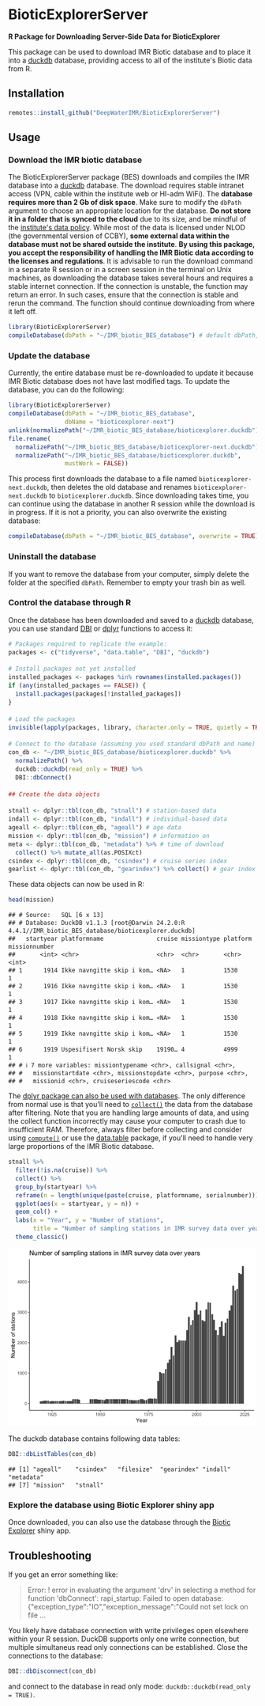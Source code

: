 # BioticExplorerServer
**R Package for Downloading Server-Side Data for BioticExplorer**

This package can be used to download IMR Biotic database and to place it into a [duckdb](https://duckdb.org/docs/api/r.html) database, providing access to all of the institute's Biotic data from R.

## Installation


``` r
remotes::install_github("DeepWaterIMR/BioticExplorerServer")
```

## Usage

### Download the IMR biotic database

The BioticExplorerServer package (BES) downloads and compiles the IMR database into a [duckdb](https://cran.r-project.org/package=duckdb) database. The download requires stable intranet access (VPN, cable within the institute web or HI-adm WiFi). The **database requires more than 2 Gb of disk space**. Make sure to modify the `dbPath` argument to choose an appropriate location for the database. **Do not store it in a folder that is synced to the cloud** due to its size, and be mindful of the [institute's data policy](https://www.hi.no/resources/Data-policy-HI.pdf). While most of the data is licensed under NLOD (the governmental version of CCBY), **some external data within the database must not be shared outside the institute**. **By using this package, you accept the responsibility of handling the IMR Biotic data according to the licenses and regulations**. It is advisable to run the download command in a separate R session or in a screen session in the terminal on Unix machines, as downloading the database takes several hours and requires a stable internet connection. If the connection is unstable, the function may return an error. In such cases, ensure that the connection is stable and rerun the command. The function should continue downloading from where it left off.


``` r
library(BioticExplorerServer)
compileDatabase(dbPath = "~/IMR_biotic_BES_database") # default dbPath, written out to show it
```

### Update the database

Currently, the entire database must be re-downloaded to update it because IMR Biotic database does not have last modified tags. To update the database, you can do the following:


``` r
library(BioticExplorerServer)
compileDatabase(dbPath = "~/IMR_biotic_BES_database",
                dbName = "bioticexplorer-next")
unlink(normalizePath("~/IMR_biotic_BES_database/bioticexplorer.duckdb"))
file.rename(
  normalizePath("~/IMR_biotic_BES_database/bioticexplorer-next.duckdb"),
  normalizePath("~/IMR_biotic_BES_database/bioticexplorer.duckdb", 
                mustWork = FALSE))
```

This process first downloads the database to a file named `bioticexplorer-next.duckdb`, then deletes the old database and renames `bioticexplorer-next.duckdb` to `bioticexplorer.duckdb`. Since downloading takes time, you can continue using the database in another R session while the download is in progress. If it is not a priority, you can also overwrite the existing database:


``` r
compileDatabase(dbPath = "~/IMR_biotic_BES_database", overwrite = TRUE)
```

### Uninstall the database

If you want to remove the database from your computer, simply delete the folder at the specified `dbPath`. Remember to empty your trash bin as well.

### Control the database through R

Once the database has been downloaded and saved to a [duckdb](https://cran.r-project.org/package=duckdb) database, you can use standard [DBI](https://cran.r-project.org/package=DBI) or [dplyr](https://cran.r-project.org/package=dplyr) functions to access it:


``` r
# Packages required to replicate the example:
packages <- c("tidyverse", "data.table", "DBI", "duckdb")

# Install packages not yet installed
installed_packages <- packages %in% rownames(installed.packages())
if (any(installed_packages == FALSE)) {
  install.packages(packages[!installed_packages])
}

# Load the packages
invisible(lapply(packages, library, character.only = TRUE, quietly = TRUE))

# Connect to the database (assuming you used standard dbPath and name)
con_db <- "~/IMR_biotic_BES_database/bioticexplorer.duckdb" %>% 
  normalizePath() %>% 
  duckdb::duckdb(read_only = TRUE) %>% 
  DBI::dbConnect()

## Create the data objects

stnall <- dplyr::tbl(con_db, "stnall") # station-based data
indall <- dplyr::tbl(con_db, "indall") # individual-based data
ageall <- dplyr::tbl(con_db, "ageall") # age data
mission <- dplyr::tbl(con_db, "mission") # information on
meta <- dplyr::tbl(con_db, "metadata") %>% # time of download
  collect() %>% mutate_all(as.POSIXct)
csindex <- dplyr::tbl(con_db, "csindex") # cruise series index
gearlist <- dplyr::tbl(con_db, "gearindex") %>% collect() # gear index
```

These data objects can now be used in R:


``` r
head(mission)
```

```
## # Source:   SQL [6 x 13]
## # Database: DuckDB v1.1.3 [root@Darwin 24.2.0:R 4.4.1//IMR_biotic_BES_database/bioticexplorer.duckdb]
##   startyear platformname               cruise missiontype platform missionnumber
##       <int> <chr>                      <chr>  <chr>       <chr>            <int>
## 1      1914 Ikke navngitte skip i kom… <NA>   1           1530                 1
## 2      1916 Ikke navngitte skip i kom… <NA>   1           1530                 1
## 3      1917 Ikke navngitte skip i kom… <NA>   1           1530                 1
## 4      1918 Ikke navngitte skip i kom… <NA>   1           1530                 1
## 5      1919 Ikke navngitte skip i kom… <NA>   1           1530                 1
## 6      1919 Uspesifisert Norsk skip    19190… 4           4999                 1
## # ℹ 7 more variables: missiontypename <chr>, callsignal <chr>,
## #   missionstartdate <chr>, missionstopdate <chr>, purpose <chr>,
## #   missionid <chr>, cruiseseriescode <chr>
```

The [dplyr package can also be used with databases](https://solutions.posit.co/connections/db/r-packages/dplyr/). The only difference from normal use is that you'll need to [`collect()`](https://dbplyr.tidyverse.org/reference/collapse.tbl_sql.html) the data from the database after filtering. Note that you are handling large amounts of data, and using the collect function incorrectly may cause your computer to crash due to insufficient RAM. Therefore, always filter before collecting and consider using [`compute()`](https://dbplyr.tidyverse.org/reference/collapse.tbl_sql.html) or use the [data.table](https://cran.r-project.org/web/packages/data.table/index.html) package, if you'll need to handle very large proportions of the IMR Biotic database. 


``` r
stnall %>% 
  filter(!is.na(cruise)) %>% 
  collect() %>% 
  group_by(startyear) %>%
  reframe(n = length(unique(paste(cruise, platformname, serialnumber)))) %>% 
  ggplot(aes(x = startyear, y = n)) +
  geom_col() + 
  labs(x = "Year", y = "Number of stations", 
       title = "Number of sampling stations in IMR survey data over years") +
  theme_classic()
```

![](README_files/figure-html/unnamed-chunk-8-1.png)<!-- -->

The duckdb database contains following data tables:


``` r
DBI::dbListTables(con_db)
```

```
## [1] "ageall"    "csindex"   "filesize"  "gearindex" "indall"    "metadata" 
## [7] "mission"   "stnall"
```

### Explore the database using Biotic Explorer shiny app

Once downloaded, you can also use the database through the [Biotic Explorer](https://github.com/DeepWaterIMR/BioticExplorer) shiny app. 

## Troubleshooting

If you get an error something like:

> Error:
> ! error in evaluating the argument 'drv' in selecting a method for function 'dbConnect':
> rapi_startup: Failed to open database: {"exception_type":"IO","exception_message":"Could not set lock on file
> ...

You likely have database connection with write privileges open elsewhere within your R session. DuckDB supports only one write connection, but multiple simultaneus read only connections can be established. Close the connections to the database:


``` r
DBI::dbDisconnect(con_db)
```

and connect to the database in read only mode: `duckdb::duckdb(read_only = TRUE)`.
